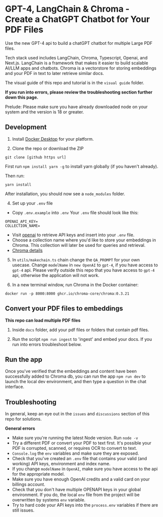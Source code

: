 # GPT-4, LangChain & Chroma - Create a ChatGPT Chatbot for Your PDF Files

Use the new GPT-4 api to build a chatGPT chatbot for multiple Large PDF files.

Tech stack used includes LangChain, Chroma, Typescript, Openai, and Next.js. LangChain is a framework that makes it easier to build scalable AI/LLM apps and chatbots. Chroma is a vectorstore for storing embeddings and your PDF in text to later retrieve similar docs.

The visual guide of this repo and tutorial is in the `visual guide` folder.

**If you run into errors, please review the troubleshooting section further down this page.**

Prelude: Please make sure you have already downloaded node on your system and the version is 18 or greater.

## Development

1. Install [Docker Desktop](https://www.docker.com/products/docker-desktop/) for your platform.

2. Clone the repo or download the ZIP

```
git clone [github https url]
```

First run `npm install yarn -g` to install yarn globally (if you haven't already).

Then run:

```
yarn install
```

After installation, you should now see a `node_modules` folder.

4. Set up your `.env` file

- Copy `.env.example` into `.env`
  Your `.env` file should look like this:

```
OPENAI_API_KEY=
COLLECTION_NAME=

```

- Visit [openai](https://help.openai.com/en/articles/4936850-where-do-i-find-my-secret-api-key) to retrieve API keys and insert into your `.env` file.
- Choose a collection name where you'd like to store your embeddings in Chroma. This collection will later be used for queries and retrieval.
- [Chroma details](https://docs.trychroma.com/getting-started)

5. In `utils/makechain.ts` chain change the `QA_PROMPT` for your own usecase. Change `modelName` in `new OpenAI` to `gpt-4`, if you have access to `gpt-4` api. Please verify outside this repo that you have access to `gpt-4` api, otherwise the application will not work.

6. In a new terminal window, run Chroma in the Docker container:

```
docker run -p 8000:8000 ghcr.io/chroma-core/chroma:0.3.21
```

## Convert your PDF files to embeddings

**This repo can load multiple PDF files**

1. Inside `docs` folder, add your pdf files or folders that contain pdf files.

2. Run the script `npm run ingest` to 'ingest' and embed your docs. If you run into errors troubleshoot below.

## Run the app

Once you've verified that the embeddings and content have been successfully added to Chroma db, you can run the app `npm run dev` to launch the local dev environment, and then type a question in the chat interface.

## Troubleshooting

In general, keep an eye out in the `issues` and `discussions` section of this repo for solutions.

**General errors**

- Make sure you're running the latest Node version. Run `node -v`
- Try a different PDF or convert your PDF to text first. It's possible your PDF is corrupted, scanned, or requires OCR to convert to text.
- `Console.log` the `env` variables and make sure they are exposed.
- Check that you've created an `.env` file that contains your valid (and working) API keys, environment and index name.
- If you change `modelName` in `OpenAI`, make sure you have access to the api for the appropriate model.
- Make sure you have enough OpenAI credits and a valid card on your billings account.
- Check that you don't have multiple OPENAPI keys in your global environment. If you do, the local `env` file from the project will be overwritten by systems `env` variable.
- Try to hard code your API keys into the `process.env` variables if there are still issues.
